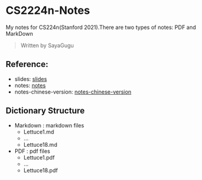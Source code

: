 # CS2224n-Notes
My notes for CS224n(Stanford 2021).There are two types of notes: PDF and MarkDown 
> Written by SayaGugu 


## Reference:
- slides: [slides](http://web.stanford.edu/class/cs224n/)
- notes: [notes](http://web.stanford.edu/class/cs224n/)
- notes-chinese-version: [notes-chinese-version](https://www.zhihu.com/column/c_1423691819066925056)

## Dictionary Structure
- Markdown : markdown files
  - Lettuce1.md
  - ...
  - Lettuce18.md
- PDF : pdf files
  - Lettuce1.pdf
  - ...
  - Lettuce18.pdf
